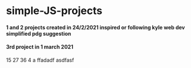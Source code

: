 # simple-JS-projects
#### 1 and 2 projects created in 24/2/2021 inspired or following kyle web dev simplified pdg suggestion
#### 3rd project in 1 march 2021
15
27
36
4
a
ffadadf
asdfasf

